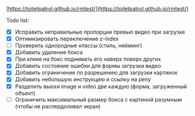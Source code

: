 [https://toiletpatrol.github.io/rmtest/](https://toiletpatrol.github.io/rmtest/)

Todo list:

- [x] Исправить неправильные пропорции превью видео при загрузке
- [x] Оптимизировать переключение z-index
- [ ] Проверить однородные классы (стиль, нейминг)
- [x] Добавить удаление бокса
- [x] При клике на бокс поднимать его наверх поверх других
- [x] Добавить состояние ошибки для формы загрузки видео
- [x] Добавить ограничение по разрешению для загрузки картинок
- [x] Добавить небольшую инструкцию и ссылку на репу
- [x] Разделить вьюхи image и video две каждую (форма, загруженный объект)
- [ ] Ограничить максимальный размер бокса с картиной разумным (чтобы не распердоливал экран)
